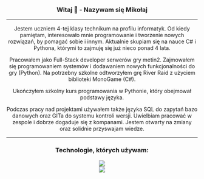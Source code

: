 

<h3 align="center">Witaj 👋 - Nazywam się Mikołaj</h3>

<hr/>

<p align="center">Jestem uczniem 4-tej klasy technikum na profilu informatyk. Od kiedy pamiętam, interesowało mnie programowanie i tworzenie nowych rozwiązań, by pomagać sobie i innym. Aktualnie skupiam się na nauce C# i Pythona, którymi to zajmuję się już nieco ponad 4 lata.</p>

<p align="center">Pracowałem jako Full-Stack developer serwerów gry metin2. Zajmowałem się programowaniem systemów i dodawaniem nowych funkcjonalności do gry (Python). Na potrzebny szkolne odtworzyłem grę River Raid z użyciem biblioteki MonoGame (C#).</p>

<p align="center">Ukończyłem szkolny kurs programowania w Pythonie, który obejmował podstawy języka.</p>

<p align="center">Podczas pracy nad projektami używałem także języka SQL do zapytań bazo danowych oraz GITa do systemu kontroli wersji. Uwielbiam pracować w zespole i dobrze dogaduje się z kompanami. Jestem otwarty na zmiany oraz solidnie przyswajam wiedze.</p>

<hr/>

<h3 align="center">Technologie, których używam:</h3>

<div align="center">
  <a href="https://skillicons.dev">
    <img src="https://skillicons.dev/icons?i=cs,dotnet,unity,vscode,visualstudio" />
  </a>
  <br/>
  <a href="https://skillicons.dev">
    <img src="https://skillicons.dev/icons?i=git,github,docker,py,mysql,arduino,postman,linux" />
  </a>
  <br/>
</div>
